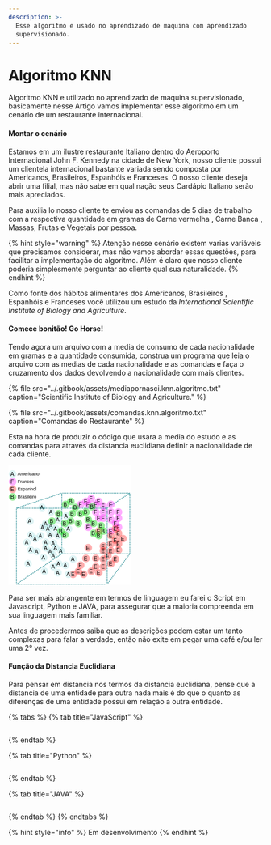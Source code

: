 ```yaml
---
description: >-
  Esse algoritmo e usado no aprendizado de maquina com aprendizado
  supervisionado.
---
```


# Algoritmo KNN

  Algoritmo KNN e utilizado no aprendizado de maquina supervisionado, basicamente nesse Artigo vamos implementar esse algoritmo em um cenário de um restaurante internacional.

#### Montar o cenário

  Estamos em um ilustre restaurante Italiano dentro do Aeroporto Internacional John F. Kennedy na cidade de New York, nosso cliente possui um clientela internacional bastante variada sendo composta por Americanos, Brasileiros,  Espanhóis e Franceses. O nosso cliente deseja abrir uma filial, mas não sabe em qual nação seus Cardápio Italiano serão mais apreciados.

  Para auxilia lo nosso cliente te enviou as comandas de 5 dias de trabalho com a respectiva quantidade em gramas de Carne vermelha , Carne Banca , Massas, Frutas e Vegetais por pessoa.

{% hint style="warning" %}
Atenção nesse cenário existem varias variáveis  que precisamos considerar, mas não vamos abordar essas questões, para facilitar a implementação do algoritmo. Além é claro que nosso cliente poderia simplesmente perguntar ao cliente qual sua naturalidade.
{% endhint %}

  Como fonte dos hábitos alimentares dos Americanos, Brasileiros , Espanhóis e Franceses você utilizou um estudo da _International Scientific Institute of Biology and Agriculture_.

#### Comece bonitão! Go Horse!

  Tendo agora um arquivo com a media de consumo de cada nacionalidade em gramas e a quantidade consumida, construa um programa que leia o arquivo com as medias de cada nacionalidade e as comandas e faça o cruzamento dos dados devolvendo a nacionalidade com mais clientes.

{% file src="../.gitbook/assets/mediapornasci.knn.algoritmo.txt" caption="Scientific Institute of Biology and Agriculture." %}

{% file src="../.gitbook/assets/comandas.knn.algoritmo.txt" caption="Comandas do Restaurante" %}

  Esta na hora de produzir o código que usara a media do estudo e as comandas para através da distancia euclidiana definir a nacionalidade de cada cliente.

![Vis&#xE3;o dos DataSet](../.gitbook/assets/imagemdosdados.png)

  Para ser mais abrangente em termos de linguagem eu farei o Script em Javascript, Python e JAVA, para assegurar que a maioria compreenda em sua linguagem mais familiar.

  Antes de procedermos saiba que as descrições podem estar um tanto complexas para falar a verdade, então não exite em pegar uma café e/ou ler uma 2° vez.

#### Função da Distancia Euclidiana

  Para pensar em distancia nos termos da distancia euclidiana, pense que a distancia de uma entidade para outra nada mais é do que o quanto as diferenças de uma entidade possui em relação a outra entidade.

{% tabs %}
{% tab title="JavaScript" %}
```text

```
{% endtab %}

{% tab title="Python" %}
```text

```
{% endtab %}

{% tab title="JAVA" %}
```

```
{% endtab %}
{% endtabs %}







{% hint style="info" %}
Em desenvolvimento
{% endhint %}

